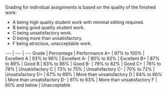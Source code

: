Grading for individual assignments is based on the quality of the finished work:

- A being high quality student work with minimal editing required.
- B being good quality student work.
- C being unsatisfactory work.
- D being more than unsatisfactory.
- F being atrocious, unacceptable work.

--- | --- | ---
Grade | Percentage | Performance
A+ | 97% to 100% | Excellent
A | 93% to 96% | Excellent
A- | 90% to 92% | Excellent
B+ | 87% to 89% | Good
B | 83% to 86% | Good
B- | 79% to 82% | Good
C+ | 76% to 78% | Unsatisfactory
C | 73% to 75% | Unsatisfactory
C- | 70% to 72% | Unsatisfactory
D+ | 67% to 69% | More than unsatisfactory
D | 64% to 66% | More than unsatisfactory
D- | 61% to 63% | More than unsatisfactory
F | 60% and below | Unacceptable